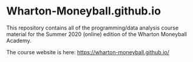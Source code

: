# Wharton-Moneyball.github.io

This repository contains all of the programming/data analysis course material for the Summer 2020 (online) edition of the Wharton Moneyball Academy.

The course website is here: https://wharton-moneyball.github.io/
